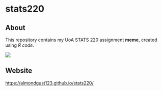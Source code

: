 # stats220
## About

This repository contains my UoA STATS 220 assignment **meme**, created using *R code*.

![](https://toppng.com/public/uploads/thumbnail/roblox-madwithjoy-discord-emoji-face-with-tears-of-joy-emoji-11562964926bdhmyk9qc0.png)

## Website

https://almondgust123.github.io/stats220/
